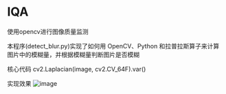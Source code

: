# IQA
使用opencv进行图像质量监测

本程序(detect_blur.py)实现了如何用 OpenCV、Python 和拉普拉斯算子来计算图片中的模糊量，并根据模糊量判断图片是否模糊

核心代码
cv2.Laplacian(image, cv2.CV_64F).var()

实现效果
![image](https://github.com/iAmBrid/IQA/blob/master/image/readme/caopin.jpg)

